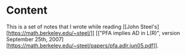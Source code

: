 # Content
This is a set of notes that I wrote while reading [[John
Steel's][https://math.berkeley.edu/~steel/]] [["PFA implies AD in
L(R)", version September 25th,
2007][https://math.berkeley.edu/~steel/papers/pfa.adlr.jun05.pdf]].
